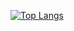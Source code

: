 [![Top Langs](https://github-readme-stats.vercel.app/api/top-langs/?username=acceptTheVoid&langs_count=8)](https://github.com/anuraghazra/github-readme-stats)
